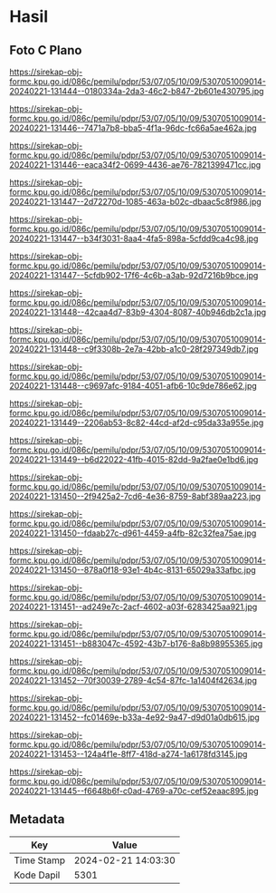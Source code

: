 # Hasil

## Foto C Plano

https://sirekap-obj-formc.kpu.go.id/086c/pemilu/pdpr/53/07/05/10/09/5307051009014-20240221-131444--0180334a-2da3-46c2-b847-2b601e430795.jpg

https://sirekap-obj-formc.kpu.go.id/086c/pemilu/pdpr/53/07/05/10/09/5307051009014-20240221-131446--7471a7b8-bba5-4f1a-96dc-fc66a5ae462a.jpg

https://sirekap-obj-formc.kpu.go.id/086c/pemilu/pdpr/53/07/05/10/09/5307051009014-20240221-131446--eaca34f2-0699-4436-ae76-7821399471cc.jpg

https://sirekap-obj-formc.kpu.go.id/086c/pemilu/pdpr/53/07/05/10/09/5307051009014-20240221-131447--2d72270d-1085-463a-b02c-dbaac5c8f986.jpg

https://sirekap-obj-formc.kpu.go.id/086c/pemilu/pdpr/53/07/05/10/09/5307051009014-20240221-131447--b34f3031-8aa4-4fa5-898a-5cfdd9ca4c98.jpg

https://sirekap-obj-formc.kpu.go.id/086c/pemilu/pdpr/53/07/05/10/09/5307051009014-20240221-131447--5cfdb902-17f6-4c6b-a3ab-92d7216b9bce.jpg

https://sirekap-obj-formc.kpu.go.id/086c/pemilu/pdpr/53/07/05/10/09/5307051009014-20240221-131448--42caa4d7-83b9-4304-8087-40b946db2c1a.jpg

https://sirekap-obj-formc.kpu.go.id/086c/pemilu/pdpr/53/07/05/10/09/5307051009014-20240221-131448--c9f3308b-2e7a-42bb-a1c0-28f297349db7.jpg

https://sirekap-obj-formc.kpu.go.id/086c/pemilu/pdpr/53/07/05/10/09/5307051009014-20240221-131448--c9697afc-9184-4051-afb6-10c9de786e62.jpg

https://sirekap-obj-formc.kpu.go.id/086c/pemilu/pdpr/53/07/05/10/09/5307051009014-20240221-131449--2206ab53-8c82-44cd-af2d-c95da33a955e.jpg

https://sirekap-obj-formc.kpu.go.id/086c/pemilu/pdpr/53/07/05/10/09/5307051009014-20240221-131449--b6d22022-41fb-4015-82dd-9a2fae0e1bd6.jpg

https://sirekap-obj-formc.kpu.go.id/086c/pemilu/pdpr/53/07/05/10/09/5307051009014-20240221-131450--2f9425a2-7cd6-4e36-8759-8abf389aa223.jpg

https://sirekap-obj-formc.kpu.go.id/086c/pemilu/pdpr/53/07/05/10/09/5307051009014-20240221-131450--fdaab27c-d961-4459-a4fb-82c32fea75ae.jpg

https://sirekap-obj-formc.kpu.go.id/086c/pemilu/pdpr/53/07/05/10/09/5307051009014-20240221-131450--878a0f18-93e1-4b4c-8131-65029a33afbc.jpg

https://sirekap-obj-formc.kpu.go.id/086c/pemilu/pdpr/53/07/05/10/09/5307051009014-20240221-131451--ad249e7c-2acf-4602-a03f-6283425aa921.jpg

https://sirekap-obj-formc.kpu.go.id/086c/pemilu/pdpr/53/07/05/10/09/5307051009014-20240221-131451--b883047c-4592-43b7-b176-8a8b98955365.jpg

https://sirekap-obj-formc.kpu.go.id/086c/pemilu/pdpr/53/07/05/10/09/5307051009014-20240221-131452--70f30039-2789-4c54-87fc-1a1404f42634.jpg

https://sirekap-obj-formc.kpu.go.id/086c/pemilu/pdpr/53/07/05/10/09/5307051009014-20240221-131452--fc01469e-b33a-4e92-9a47-d9d01a0db615.jpg

https://sirekap-obj-formc.kpu.go.id/086c/pemilu/pdpr/53/07/05/10/09/5307051009014-20240221-131453--124a4f1e-8ff7-418d-a274-1a6178fd3145.jpg

https://sirekap-obj-formc.kpu.go.id/086c/pemilu/pdpr/53/07/05/10/09/5307051009014-20240221-131445--f6648b6f-c0ad-4769-a70c-cef52eaac895.jpg


## Metadata

| Key        | Value               |
| ---------- | ------------------- |
| Time Stamp | 2024-02-21 14:03:30 |
| Kode Dapil | 5301                |



